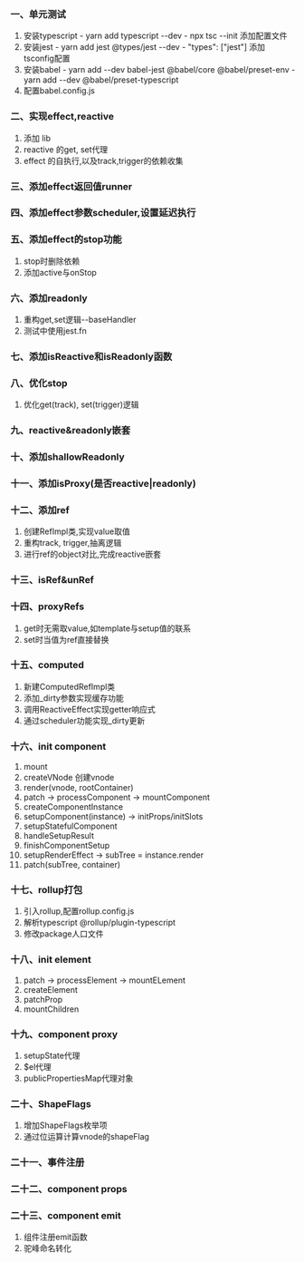 <!--
 * @Author: Lqf
 * @Date: 2021-12-19 12:47:00
 * @LastEditors: Lqf
 * @LastEditTime: 2021-12-27 21:37:08
 * @Description: 我添加了修改
-->

### 一、单元测试
  1. 安装typescript 
    - yarn add typescript --dev
    - npx tsc --init 添加配置文件
  2. 安装jest
    - yarn add jest @types/jest --dev
    - "types": ["jest"] 添加tsconfig配置
  3. 安装babel
    - yarn add --dev babel-jest @babel/core @babel/preset-env
    - yarn add --dev @babel/preset-typescript
  4. 配置babel.config.js

### 二、实现effect,reactive
  1. 添加 lib
  2. reactive 的get, set代理
  3. effect 的自执行,以及track,trigger的依赖收集

### 三、添加effect返回值runner

### 四、添加effect参数scheduler,设置延迟执行

### 五、添加effect的stop功能
  1. stop时删除依赖
  2. 添加active与onStop

### 六、添加readonly
  1. 重构get,set逻辑--baseHandler
  2. 测试中使用jest.fn

### 七、添加isReactive和isReadonly函数

### 八、优化stop
  1. 优化get(track), set(trigger)逻辑

### 九、reactive&readonly嵌套

### 十、添加shallowReadonly

### 十一、添加isProxy(是否reactive|readonly)

### 十二、添加ref
  1. 创建RefImpl类,实现value取值
  2. 重构track, trigger,抽离逻辑
  3. 进行ref的object对比,完成reactive嵌套

### 十三、isRef&unRef

### 十四、proxyRefs
  1. get时无需取value,如template与setup值的联系
  2. set时当值为ref直接替换

### 十五、computed
  1. 新建ComputedRefImpl类
  2. 添加_dirty参数实现缓存功能
  3. 调用ReactiveEffect实现getter响应式
  4. 通过scheduler功能实现_dirty更新

### 十六、init component
  1. mount
  2. createVNode 创建vnode
  3. render(vnode, rootContainer)
  4. patch -> processComponent -> mountComponent
  5. createComponentInstance
  6. setupComponent(instance) -> initProps/initSlots
  7. setupStatefulComponent
  8. handleSetupResult
  9. finishComponentSetup
  10. setupRenderEffect -> subTree = instance.render
  11. patch(subTree, container)

### 十七、rollup打包
  1. 引入rollup,配置rollup.config.js
  2. 解析typescript @rollup/plugin-typescript
  3. 修改package人口文件

### 十八、init element
  1. patch -> processElement -> mountELement
  2. createElement
  3. patchProp
  4. mountChildren

### 十九、component proxy
  1. setupState代理
  2. $el代理
  3. publicPropertiesMap代理对象

### 二十、ShapeFlags
  1. 增加ShapeFlags枚举项
  2. 通过位运算计算vnode的shapeFlag
   
### 二十一、事件注册

### 二十二、component props

### 二十三、component emit
  1. 组件注册emit函数
  2. 驼峰命名转化